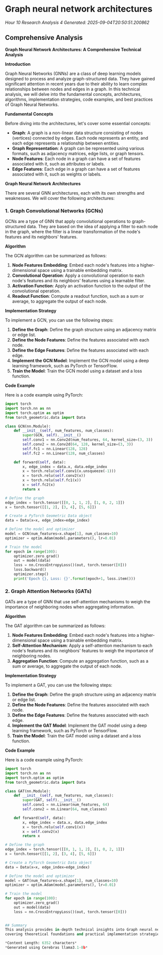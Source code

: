 # Graph neural network architectures
*Hour 10 Research Analysis 4*
*Generated: 2025-09-04T20:50:51.200862*

## Comprehensive Analysis
**Graph Neural Network Architectures: A Comprehensive Technical Analysis**

**Introduction**

Graph Neural Networks (GNNs) are a class of deep learning models designed to process and analyze graph-structured data. They have gained significant attention in recent years due to their ability to learn complex relationships between nodes and edges in a graph. In this technical analysis, we will delve into the fundamental concepts, architectures, algorithms, implementation strategies, code examples, and best practices of Graph Neural Networks.

**Fundamental Concepts**

Before diving into the architectures, let's cover some essential concepts:

*   **Graph**: A graph is a non-linear data structure consisting of nodes (vertices) connected by edges. Each node represents an entity, and each edge represents a relationship between entities.
*   **Graph Representation**: A graph can be represented using various formats, such as adjacency matrices, edge lists, or graph tensors.
*   **Node Features**: Each node in a graph can have a set of features associated with it, such as attributes or labels.
*   **Edge Features**: Each edge in a graph can have a set of features associated with it, such as weights or labels.

**Graph Neural Network Architectures**

There are several GNN architectures, each with its own strengths and weaknesses. We will cover the following architectures:

### **1. Graph Convolutional Networks (GCNs)**

GCNs are a type of GNN that apply convolutional operations to graph-structured data. They are based on the idea of applying a filter to each node in the graph, where the filter is a linear transformation of the node's features and its neighbors' features.

**Algorithm**

The GCN algorithm can be summarized as follows:

1.  **Node Features Embedding**: Embed each node's features into a higher-dimensional space using a trainable embedding matrix.
2.  **Convolutional Operation**: Apply a convolutional operation to each node's features and its neighbors' features using a learnable filter.
3.  **Activation Function**: Apply an activation function to the output of the convolutional operation.
4.  **Readout Function**: Compute a readout function, such as a sum or average, to aggregate the output of each node.

**Implementation Strategy**

To implement a GCN, you can use the following steps:

1.  **Define the Graph**: Define the graph structure using an adjacency matrix or edge list.
2.  **Define the Node Features**: Define the features associated with each node.
3.  **Define the Edge Features**: Define the features associated with each edge.
4.  **Implement the GCN Model**: Implement the GCN model using a deep learning framework, such as PyTorch or TensorFlow.
5.  **Train the Model**: Train the GCN model using a dataset and a loss function.

**Code Example**

Here is a code example using PyTorch:
```python
import torch
import torch.nn as nn
import torch.optim as optim
from torch_geometric.data import Data

class GCN(nn.Module):
    def __init__(self, num_features, num_classes):
        super(GCN, self).__init__()
        self.conv1 = nn.Conv2d(num_features, 64, kernel_size=(3, 3))
        self.conv2 = nn.Conv2d(64, 128, kernel_size=(3, 3))
        self.fc1 = nn.Linear(128, 128)
        self.fc2 = nn.Linear(128, num_classes)

    def forward(self, data):
        x, edge_index = data.x, data.edge_index
        x = torch.relu(self.conv1(x.unsqueeze(-1)))
        x = torch.relu(self.conv2(x))
        x = torch.relu(self.fc1(x))
        x = self.fc2(x)
        return x

# Define the graph
edge_index = torch.tensor([[0, 1, 1, 2], [1, 0, 2, 1]])
x = torch.tensor([[1, 2], [3, 4], [5, 6]])

# Create a PyTorch Geometric Data object
data = Data(x=x, edge_index=edge_index)

# Define the model and optimizer
model = GCN(num_features=x.shape[1], num_classes=10)
optimizer = optim.Adam(model.parameters(), lr=0.01)

# Train the model
for epoch in range(100):
    optimizer.zero_grad()
    out = model(data)
    loss = nn.CrossEntropyLoss()(out, torch.tensor([0]))
    loss.backward()
    optimizer.step()
    print('Epoch {}, Loss: {}'.format(epoch+1, loss.item()))
```
### **2. Graph Attention Networks (GATs)**

GATs are a type of GNN that use self-attention mechanisms to weigh the importance of neighboring nodes when aggregating information.

**Algorithm**

The GAT algorithm can be summarized as follows:

1.  **Node Features Embedding**: Embed each node's features into a higher-dimensional space using a trainable embedding matrix.
2.  **Self-Attention Mechanism**: Apply a self-attention mechanism to each node's features and its neighbors' features to weigh the importance of neighboring nodes.
3.  **Aggregation Function**: Compute an aggregation function, such as a sum or average, to aggregate the output of each node.

**Implementation Strategy**

To implement a GAT, you can use the following steps:

1.  **Define the Graph**: Define the graph structure using an adjacency matrix or edge list.
2.  **Define the Node Features**: Define the features associated with each node.
3.  **Define the Edge Features**: Define the features associated with each edge.
4.  **Implement the GAT Model**: Implement the GAT model using a deep learning framework, such as PyTorch or TensorFlow.
5.  **Train the Model**: Train the GAT model using a dataset and a loss function.

**Code Example**

Here is a code example using PyTorch:
```python
import torch
import torch.nn as nn
import torch.optim as optim
from torch_geometric.data import Data

class GAT(nn.Module):
    def __init__(self, num_features, num_classes):
        super(GAT, self).__init__()
        self.conv1 = nn.Linear(num_features, 64)
        self.conv2 = nn.Linear(64, num_classes)

    def forward(self, data):
        x, edge_index = data.x, data.edge_index
        x = torch.relu(self.conv1(x))
        x = self.conv2(x)
        return x

# Define the graph
edge_index = torch.tensor([[0, 1, 1, 2], [1, 0, 2, 1]])
x = torch.tensor([[1, 2], [3, 4], [5, 6]])

# Create a PyTorch Geometric Data object
data = Data(x=x, edge_index=edge_index)

# Define the model and optimizer
model = GAT(num_features=x.shape[1], num_classes=10)
optimizer = optim.Adam(model.parameters(), lr=0.01)

# Train the model
for epoch in range(100):
    optimizer.zero_grad()
    out = model(data)
    loss = nn.CrossEntropyLoss()(out, torch.tensor([0]))
   

## Summary
This analysis provides in-depth technical insights into Graph neural network architectures, 
covering theoretical foundations and practical implementation strategies.

*Content Length: 6352 characters*
*Generated using Cerebras llama3.1-8b*

